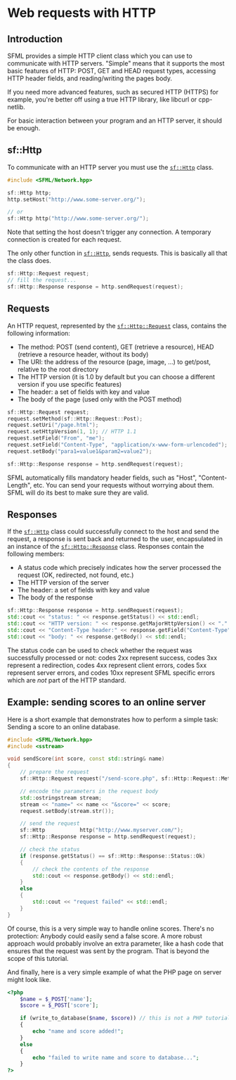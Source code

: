 # Web requests with HTTP

## Introduction

SFML provides a simple HTTP client class which you can use to communicate with HTTP servers.
"Simple" means that it supports the most basic features of HTTP: POST, GET and HEAD request types, accessing HTTP header fields, and reading/writing the pages body.

If you need more advanced features, such as secured HTTP (HTTPS) for example, you're better off using a true HTTP library, like libcurl or cpp-netlib.

For basic interaction between your program and an HTTP server, it should be enough.

## sf::Http

To communicate with an HTTP server you must use the [`sf::Http`](../../../documentation/3.0.2/classsf_1_1Http.html "sf::Http documentation") class.

```cpp
#include <SFML/Network.hpp>

sf::Http http;
http.setHost("http://www.some-server.org/");

// or
sf::Http http("http://www.some-server.org/");
```

Note that setting the host doesn't trigger any connection.
A temporary connection is created for each request.

The only other function in [`sf::Http`](../../../documentation/3.0.2/classsf_1_1Http.html "sf::Http documentation"), sends requests.
This is basically all that the class does.

```cpp
sf::Http::Request request;
// fill the request...
sf::Http::Response response = http.sendRequest(request);
```

## Requests

An HTTP request, represented by the [`sf::Http::Request`](../../../documentation/3.0.2/classsf_1_1Http_1_1Request.html "sf::Http::Request documentation") class, contains the following information:

- The method: POST (send content), GET (retrieve a resource), HEAD (retrieve a resource header, without its body)
- The URI: the address of the resource (page, image, ...) to get/post, relative to the root directory
- The HTTP version (it is 1.0 by default but you can choose a different version if you use specific features)
- The header: a set of fields with key and value
- The body of the page (used only with the POST method)

```cpp
sf::Http::Request request;
request.setMethod(sf::Http::Request::Post);
request.setUri("/page.html");
request.setHttpVersion(1, 1); // HTTP 1.1
request.setField("From", "me");
request.setField("Content-Type", "application/x-www-form-urlencoded");
request.setBody("para1=value1&param2=value2");

sf::Http::Response response = http.sendRequest(request);
```

SFML automatically fills mandatory header fields, such as "Host", "Content-Length", etc. You can send your requests without worrying about them.
SFML will do its best to make sure they are valid.

## Responses

If the [`sf::Http`](../../../documentation/3.0.2/classsf_1_1Http.html "sf::Http documentation") class could successfully connect to the host and send the request, a response is sent back and returned to the user, encapsulated in an instance of the [`sf::Http::Response`](../../../documentation/3.0.2/classsf_1_1Http_1_1Response.html "sf::Http::Response documentation") class.
Responses contain the following members:

- A status code which precisely indicates how the server processed the request (OK, redirected, not found, etc.)
- The HTTP version of the server
- The header: a set of fields with key and value
- The body of the response

```cpp
sf::Http::Response response = http.sendRequest(request);
std::cout << "status: " << response.getStatus() << std::endl;
std::cout << "HTTP version: " << response.getMajorHttpVersion() << "." << response.getMinorHttpVersion() << std::endl;
std::cout << "Content-Type header:" << response.getField("Content-Type") << std::endl;
std::cout << "body: " << response.getBody() << std::endl;
```

The status code can be used to check whether the request was successfully processed or not: codes 2xx represent success, codes 3xx represent a redirection, codes 4xx represent client errors, codes 5xx represent server errors, and codes 10xx represent SFML specific errors which are *not* part of the HTTP standard.

## Example: sending scores to an online server

Here is a short example that demonstrates how to perform a simple task: Sending a score to an online database.

```cpp
#include <SFML/Network.hpp>
#include <sstream>

void sendScore(int score, const std::string& name)
{
    // prepare the request
    sf::Http::Request request("/send-score.php", sf::Http::Request::Method::Post);

    // encode the parameters in the request body
    std::ostringstream stream;
    stream << "name=" << name << "&score=" << score;
    request.setBody(stream.str());

    // send the request
    sf::Http           http("http://www.myserver.com/");
    sf::Http::Response response = http.sendRequest(request);

    // check the status
    if (response.getStatus() == sf::Http::Response::Status::Ok)
    {
        // check the contents of the response
        std::cout << response.getBody() << std::endl;
    }
    else
    {
        std::cout << "request failed" << std::endl;
    }
}
```

Of course, this is a very simple way to handle online scores.
There's no protection: Anybody could easily send a false score.
A more robust approach would probably involve an extra parameter, like a hash code that ensures that the request was sent by the program.
That is beyond the scope of this tutorial.

And finally, here is a very simple example of what the PHP page on server might look like.

```php
<?php
    $name = $_POST['name'];
    $score = $_POST['score'];

    if (write_to_database($name, $score)) // this is not a PHP tutorial :)
    {
        echo "name and score added!";
    }
    else
    {
        echo "failed to write name and score to database...";
    }
?>
```
